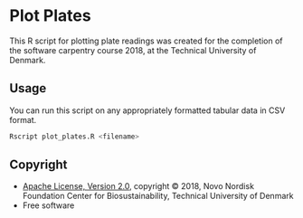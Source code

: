 # Plot Plates

This R script for plotting plate readings was created for the completion of the
software carpentry course 2018, at the Technical University of Denmark.

## Usage

You can run this script on any appropriately formatted tabular data in CSV
format.

```bash
Rscript plot_plates.R <filename>
```

## Copyright

* [Apache License, Version 2.0](LICENSE), copyright © 2018, Novo Nordisk Foundation
  Center for Biosustainability, Technical University of Denmark
* Free software
